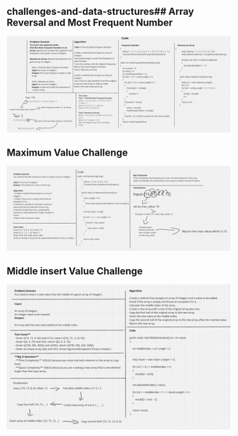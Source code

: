 
## challenges-and-data-structures##  Array Reversal and Most Frequent Number

![whitboard](/challenges-and-data-structures/whiteboard-challenges/image.png)

## Maximum Value Challenge

![maximum_value](/challenges-and-data-structures/whiteboard-challenges/Maximum-Value.png)

## Middle insert Value Challenge
![middle_Insertt](/challenges-and-data-structures/whiteboard-challenges/insertMiddle.png)
